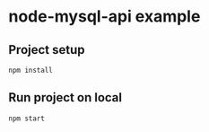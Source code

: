 # node-mysql-api example

## Project setup
```
npm install
```

## Run project on local
```
npm start
```
